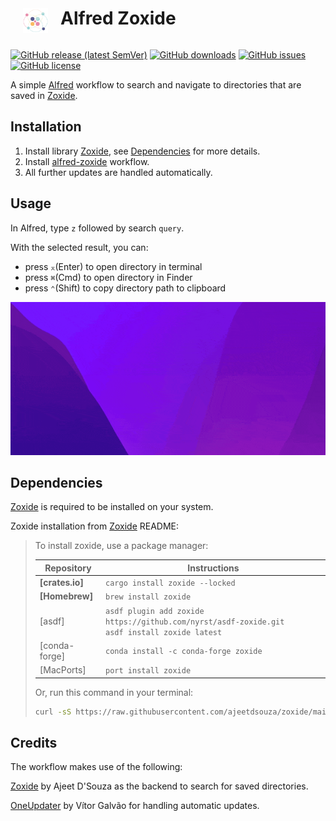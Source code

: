 <!--suppress HtmlDeprecatedAttribute -->
<div style="display: flex;">
<img src="images/icon.png" style="margin: 40px 20px 0; width: 40px; height: 40px;" alt="Logo"/>
<h1>Alfred Zoxide</h1>
</div>

[![GitHub release (latest SemVer)](https://img.shields.io/github/v/release/yihou/alfred-zoxide?sort=semver&style=flat-square)](https://github.com/yihou/alfred-zoxide/releases)
[![GitHub downloads](https://img.shields.io/github/downloads/yihou/alfred-zoxide/total?style=flat-square)](https://github.com/yihou/alfred-zoxide/releases/latest/download/NightShift.alfredworkflow)
[![GitHub issues](https://img.shields.io/github/issues/yihou/alfred-zoxide?style=flat-square)](https://github.com/yihou/alfred-zoxide/issues)
[![GitHub license](https://img.shields.io/github/license/yihou/alfred-zoxide?style=flat-square)](https://github.com/yihou/alfred-zoxide/blob/master/LICENSE)

A simple [Alfred][1] workflow to search and navigate to directories that are saved in [Zoxide][2].

## Installation
1. Install library [Zoxide][2], see [Dependencies](#dependencies) for more details.
2. Install [alfred-zoxide][3] workflow.
3. All further updates are handled automatically.

## Usage
In Alfred, type `z` followed by search `query`. 

With the selected result, you can:
- press `⌅`(Enter) to open directory in terminal
- press `⌘`(Cmd) to open directory in Finder
- press `⌃`(Shift) to copy directory path to clipboard

<p>
  <img src="images/demo.gif" alt="demo.gif">
</p>

## Dependencies
[Zoxide][2] is required to be installed on your system.

Zoxide installation from [Zoxide][2] README:

> To install zoxide, use a package manager:
>
> | Repository      | Instructions                                                                                          |
> |-----------------|-------------------------------------------------------------------------------------------------------|
> | **[crates.io]** | `cargo install zoxide --locked`                                                                       |
> | **[Homebrew]**  | `brew install zoxide`                                                                                 |
> | [asdf]          | `asdf plugin add zoxide https://github.com/nyrst/asdf-zoxide.git` <br /> `asdf install zoxide latest` |
> | [conda-forge]   | `conda install -c conda-forge zoxide`                                                                 |
> | [MacPorts]      | `port install zoxide`                                                                                 |
>
> Or, run this command in your terminal:
>
> ```sh
> curl -sS https://raw.githubusercontent.com/ajeetdsouza/zoxide/main/install.sh | bash
> ```


## Credits

The workflow makes use of the following:

[Zoxide][2] by Ajeet D'Souza as the backend to search for saved directories.

[OneUpdater][4] by Vítor Galvão for handling automatic updates.


[1]: https://www.alfredapp.com/
[2]: https://github.com/ajeetdsouza/zoxide
[3]: https://github.com/yihou/alfred-zoxide
[4]: https://github.com/vitorgalvao/alfred-workflows/tree/master/OneUpdater
